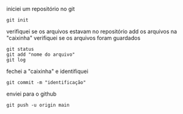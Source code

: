 iniciei um repositório no git

```
git init

```
verifiquei se os arquivos estavam no repositório
add os arquivos na "caixinha"
verifiquei se os arquivos foram guardados

```
git status
git add "nome do arquivo"
git log

```
fechei a "caixinha" e identifiquei

```
git commit -m "identificação"

```
enviei para o github

```
git push -u origin main

```

